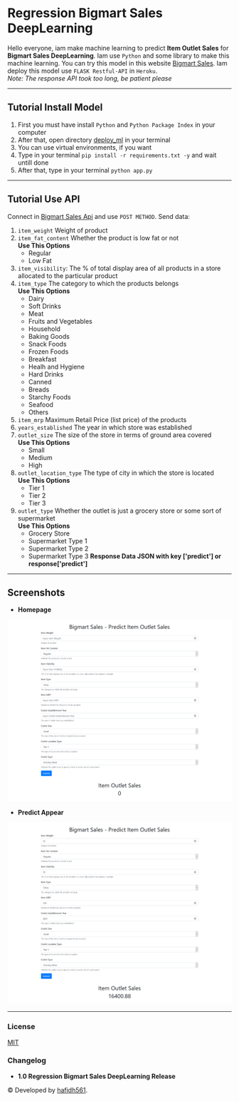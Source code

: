 # Regression Bigmart Sales DeepLearning

Hello everyone, iam make machine learning to predict **Item Outlet Sales** for **Bigmart Sales DeepLearning**. Iam use `Python` and some library to make this machine learning. You can try this model in this website [Bigmart Sales](https://hafidh561.github.io/Regression-Bigmart-Sales-DeepLearning/). Iam deploy this model use `FLASK Restful-API` in `Heroku`.  
_Note: The response API took too long, be patient please_

---

## Tutorial Install Model

1. First you must have install `Python` and `Python Package Index` in your computer
2. After that, open directory [deploy_ml](./deploy_ml/) in your terminal
3. You can use virtual environments, if you want
4. Type in your terminal `pip install -r requirements.txt -y` and wait untill done
5. After that, type in your terminal `python app.py`

---

## Tutorial Use API

Connect in [Bigmart Sales Api](https://bigmartsalesapi.herokuapp.com/) and use `POST METHOD`. Send data:

1. `item_weight` Weight of product
2. `item_fat_content` Whether the product is low fat or not  
   **Use This Options**
   - Regular
   - Low Fat
3. `item_visibility`: The % of total display area of all products in a store allocated to the particular product
4. `item_type` The category to which the products belongs  
   **Use This Options**
   - Dairy
   - Soft Drinks
   - Meat
   - Fruits and Vegetables
   - Household
   - Baking Goods
   - Snack Foods
   - Frozen Foods
   - Breakfast
   - Healh and Hygiene
   - Hard Drinks
   - Canned
   - Breads
   - Starchy Foods
   - Seafood
   - Others
5. `item_mrp` Maximum Retail Price (list price) of the products
6. `years_established` The year in which store was established
7. `outlet_size` The size of the store in terms of ground area covered  
   **Use This Options**
   - Small
   - Medium
   - High
8. `outlet_location_type` The type of city in which the store is located  
   **Use This Options**
   - Tier 1
   - Tier 2
   - Tier 3
9. `outlet_type` Whether the outlet is just a grocery store or some sort of supermarket  
   **Use This Options**
   - Grocery Store
   - Supermarket Type 1
   - Supermarket Type 2
   - Supermarket Type 3
**Response Data JSON with key ['predict'] or response['predict']**
---

## Screenshots

- **Homepage**

![Index](./screenshots/index.png 'Homepage')

- **Predict Appear**

![Predict](./screenshots/after_predict.png 'Predict Appear')

---

### License

[MIT](./LICENSE)

### Changelog

- **1.0 Regression Bigmart Sales DeepLearning Release**

© Developed by [hafidh561](https://github.com/hafidh561).
